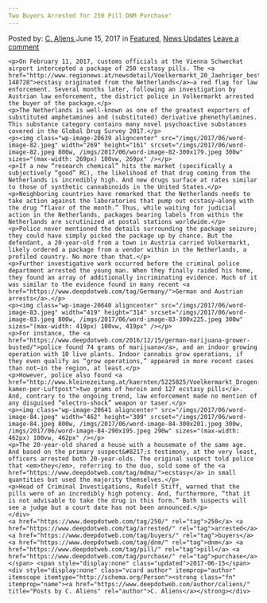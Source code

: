 ```yaml
---
Two Buyers Arrested for 250 Pill DNM Purchase"
---
```

<article class="post-listing post-20631 post type-post status-publish format-standard has-post-thumbnail hentry  tag-4605 tag-buyers tag-dnm tag-pill tag-purchase">
    <div class="post-inner">
        <span>Posted by: <a href="https://www.deepdotweb.com/author/caliens/" title="">C. Aliens </a></span>
    <span>June 15, 2017</span>
    <span>in <a href="https://www.deepdotweb.com/category/deepdot-news/" rel="category tag">Featured</a>, <a href="https://www.deepdotweb.com/category/news-updates/" rel="category tag">News Updates</a></span>
    <span><a href="https://www.deepdotweb.com/2017/06/15/two-buyers-arrested-250-pill-dnm-purchase/#respond">Leave a comment</a></span>
    </p>
    <div class="clear"></div>
    
    <p>On February 11, 2017, customs officials at the Vienna Schwechat airport intercepted a package of 250 ecstasy pills. The <a href="http://www.regionews.at/newsdetail/Voelkermarkt_20_Jaehriger_bestellt_sich_im_Darknet_Drogen-148728">ecstasy originated from the Netherlands</a>—a red flag for law enforcement. Several months later, following an investigation by Austrian law enforcement, the district police in Volkermarkt arrested the buyer of the package.</p>
    <p>The Netherlands is well-known as one of the greatest exporters of substituted amphetamines and (substituted) derivative phenethylamines. This substance category contains many novel psychoactive substances covered in the Global Drug Survey 2017.</p>
    <p><img class="wp-image-20639 aligncenter" src="/imgs/2017/06/word-image-82.jpeg" width="269" height="161" srcset="/imgs/2017/06/word-image-82.jpeg 800w, /imgs/2017/06/word-image-82-300x179.jpeg 300w" sizes="(max-width: 269px) 100vw, 269px" /></p>
    <p>If a new “research chemical” hits the market (specifically a subjectively “good” RC), the likelihood of that drug coming from the Netherlands is incredibly high. And new drugs surface at rates similar to those of synthetic cannabinoids in the United States.</p>
    <p>Neighboring countries have remarked that the Netherlands needs to take action against the laboratories that pump out ecstasy—along with the drug “flavor of the month.” Thus, while waiting for judicial action in the Netherlands, packages bearing labels from within the Netherlands are scrutinized at postal stations worldwide.</p>
    <p>Police never mentioned the details surrounding the package seizure; they could have simply picked the package up by chance. But the defendant, a 20-year-old from a town in Austria carried Volkermarkt, likely ordered a package from a vendor within in the Netherlands, a profiled country. No more than that.</p>
    <p>Further investigative work occurred before the criminal police department arrested the young man. When they finally raided his home, they found an array of additionally incriminating evidence. Much of it was similar to the evidence found in many recent <a href="https://www.deepdotweb.com/tag/Germany/">German and Austrian arrests</a>.</p>
    <p><img class="wp-image-20640 aligncenter" src="/imgs/2017/06/word-image-83.jpeg" width="419" height="314" srcset="/imgs/2017/06/word-image-83.jpeg 800w, /imgs/2017/06/word-image-83-300x225.jpeg 300w" sizes="(max-width: 419px) 100vw, 419px" /></p>
    <p>For instance, the <a href="https://www.deepdotweb.com/2016/12/15/german-marijuana-grower-busted/">police found 74 grams of marijuana</a>, and an indoor growing operation with 10 live plants. Indoor cannabis grow operations, if they even qualify as “grow operations,” appeared in more recent cases than not—in the region, at least.</p>
    <p>However, police also found <a href="http://www.kleinezeitung.at/kaernten/5225825/Voelkermarkt_Drogen-kamen-per-Luftpost">two grams of heroin and 127 ecstasy pills</a>. And, contrary to the ongoing trend, law enforcement made no mention of any disguised “electro-shock” weapon or taser.</p>
    <p><img class="wp-image-20641 aligncenter" src="/imgs/2017/06/word-image-84.jpeg" width="462" height="309" srcset="/imgs/2017/06/word-image-84.jpeg 800w, /imgs/2017/06/word-image-84-300x201.jpeg 300w, /imgs/2017/06/word-image-84-290x195.jpeg 290w" sizes="(max-width: 462px) 100vw, 462px" /></p>
    <p>The 20-year-old shared a house with a housemate of the same age. And based on the primary suspect&#8217;s testimony, at the very least, officers arrested both 20-year-olds. The original suspect told police that <em>they</em>, referring to the duo, sold some of the <a href="https://www.deepdotweb.com/tag/mdma/">ecstasy</a> in small quantities but used the majority themselves.</p>
    <p>Head of Criminal Investigations, Rudolf Stiff, warned that the pills were of an incredibly high potency. And, furthermore, “that it is not advisable to take the drug in this form.” Both suspects will see a judge but a court date has not been announced.</p>
    </div>
    <a href="https://www.deepdotweb.com/tag/250/" rel="tag">250</a> <a href="https://www.deepdotweb.com/tag/arrested/" rel="tag">arrested</a> <a href="https://www.deepdotweb.com/tag/buyers/" rel="tag">buyers</a> <a href="https://www.deepdotweb.com/tag/dnm/" rel="tag">dnm</a> <a href="https://www.deepdotweb.com/tag/pill/" rel="tag">pill</a> <a href="https://www.deepdotweb.com/tag/purchase/" rel="tag">purchase</a></span> <span style="display:none" class="updated">2017-06-15</span>
    <div style="display:none" class="vcard author" itemprop="author" itemscope itemtype="http://schema.org/Person"><strong class="fn" itemprop="name"><a href="https://www.deepdotweb.com/author/caliens/" title="Posts by C. Aliens" rel="author">C. Aliens</a></strong></div>
    
